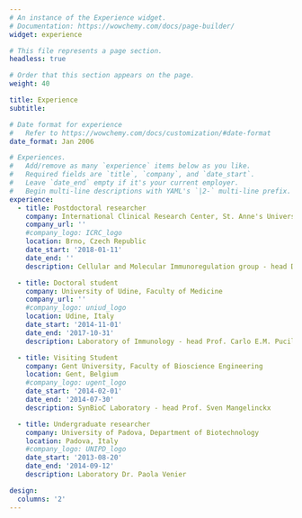 ```yaml
---
# An instance of the Experience widget.
# Documentation: https://wowchemy.com/docs/page-builder/
widget: experience

# This file represents a page section.
headless: true

# Order that this section appears on the page.
weight: 40

title: Experience
subtitle:

# Date format for experience
#   Refer to https://wowchemy.com/docs/customization/#date-format
date_format: Jan 2006

# Experiences.
#   Add/remove as many `experience` items below as you like.
#   Required fields are `title`, `company`, and `date_start`.
#   Leave `date_end` empty if it's your current employer.
#   Begin multi-line descriptions with YAML's `|2-` multi-line prefix.
experience:
  - title: Postdoctoral researcher
    company: International Clinical Research Center, St. Anne's University Hospital Brno
    company_url: ''
    #company_logo: ICRC_logo
    location: Brno, Czech Republic
    date_start: '2018-01-11'
    date_end: ''
    description: Cellular and Molecular Immunoregulation group - head Dr. Jan Frič

  - title: Doctoral student
    company: University of Udine, Faculty of Medicine
    company_url: ''
    #company_logo: uniud_logo
    location: Udine, Italy
    date_start: '2014-11-01'
    date_end: '2017-10-31'
    description: Laboratory of Immunology - head Prof. Carlo E.M. Pucillo

  - title: Visiting Student
    company: Gent University, Faculty of Bioscience Engineering
    location: Gent, Belgium
    #company_logo: ugent_logo
    date_start: '2014-02-01'
    date_end: '2014-07-30'
    description: SynBioC Laboratory - head Prof. Sven Mangelinckx

  - title: Undergraduate researcher
    company: University of Padova, Department of Biotechnology
    location: Padova, Italy
    #company_logo: UNIPD_logo
    date_start: '2013-08-20'
    date_end: '2014-09-12'
    description: Laboratory Dr. Paola Venier

design:
  columns: '2'
---
```

